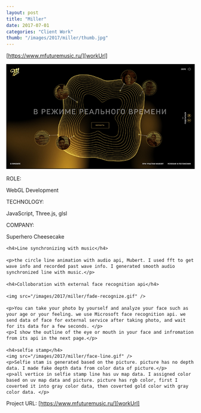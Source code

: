 ```yaml
---
layout: post
title: "Miller"
date: 2017-07-01
categories: "Client Work"
thumb: "/images/2017/miller/thumb.jpg"
---
```

[https://www.mfuturemusic.ru/][workUrl]

<a href="https://www.mfuturemusic.ru/">
<img src="/images/2017/miller/img01.jpg" />
</a>


<div class="post-category">
<p class="post-title">ROLE:</p> 
<p class="post-value">WebGL Development</p>
</div>


<div class="post-category">
<p class="post-title">TECHNOLOGY:</p> 
<p class="post-value">JavaScript, Three.js, glsl</p>
</div>


<div class="post-category">
<p class="post-title">COMPANY:</p> 
<p class="post-value">Superhero Cheesecake</p>
</div>

<div class="post-description">
    <p>
    </p>

    <h4>Line synchronizing with music</h4>

    <p>the circle line animation with audio api, Mubert. I used fft to get wave info and recorded past wave info. I generated smooth audio synchronized line with music.</p>

    <h4>Colloboration with external face recognition api</h4>
    
    <img src="/images/2017/miller/fade-recognize.gif" />

    <p>You can take your photo by yourself and analyze your face such as your age or your feeling. we use Microsoft face recognition api. we send data of face for external service after taking photo, and wait for its data for a few seconds. </p>
    <p>I show the outline of the eye or mouth in your face and infromation from its api in the next page.</p>

    <h4>selfie stamp</h4>
    <img src="/images/2017/miller/face-line.gif" />
    <p>Selfie stam is generated based on the picture. picture has no depth data. I made fake depth data from color data of picture.</p>
    <p>all vertice in selfie stamp line has uv map data. I assigned color based on uv map data and picture. picture has rgb color, first I coverted it into gray color data, then coverted gold color with gray color data. </p>

</div>

Project URL: [https://www.mfuturemusic.ru/][workUrl]

[workUrl]: https://www.mfuturemusic.ru/